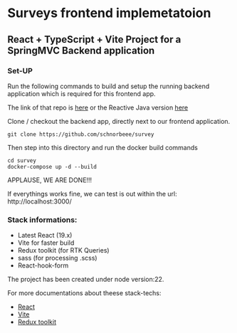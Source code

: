 # Surveys frontend implemetatoion

## React + TypeScript + Vite Project for a SpringMVC Backend application


### Set-UP

Run the following commands to build and setup the running backend application which is required for this frontend app.

The link of that repo is [here](https://github.com/schnorbeee/survey)
or the Reactive Java version [here](https://github.com/schnorbeee/survey-reactive)

Clone / checkout the backend app, directly next to our frontend application.

```
git clone https://github.com/schnorbeee/survey
```

Then step into this directory and run the docker build commands

```
cd survey
docker-compose up -d --build
```

APPLAUSE, WE ARE DONE!!!

If everythings works fine, we can test is out within the url: http://localhost:3000/ 


### Stack informations:

- Latest React (19.x)
- Vite for faster build
- Redux toolkit (for RTK Queries)
- sass (for processing .scss)
- React-hook-form

The project has been created under node version:22.

For more documentations about theese stack-techs:
- [React](https://react.dev/learn)
- [Vite](https://vite.dev/guide/)
- [Redux toolkit](https://redux.js.org/)